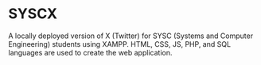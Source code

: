 # SYSCX
A locally deployed version of X (Twitter) for SYSC (Systems and Computer Engineering) students using XAMPP. HTML, CSS, JS, PHP, and SQL languages are used to create the web application. 
